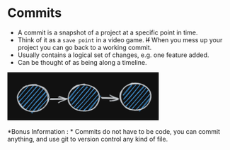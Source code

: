 # Commits

* A commit is a snapshot of a project at a specific point in time.
* Think of it as a `save point` in a video game. ~~If~~ When you mess up your project you can go back to a working commit.
* Usually contains a logical set of changes, e.g. one feature added. 
* Can be thought of as being along a timeline. 

![](img/commit.png)

*Bonus Information : * Commits do not have to be code, you can commit anything, and use git to version control any kind of file. 